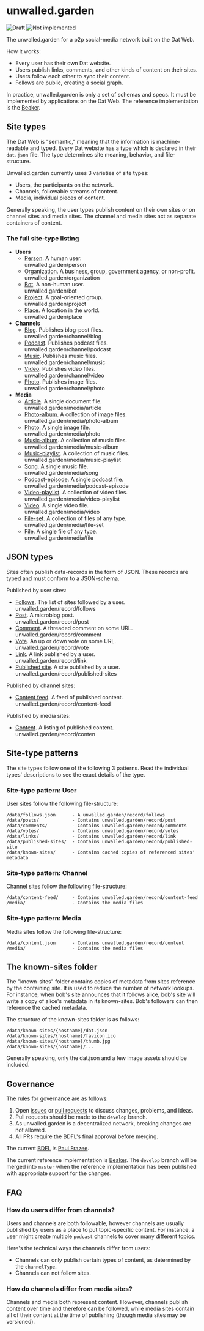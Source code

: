 # unwalled.garden

![Draft](https://img.shields.io/badge/Draft-In%20progress-yellow.svg) ![Not implemented](https://img.shields.io/badge/Status-Not%20implemented-red.svg)

The unwalled.garden for a p2p social-media network built on the Dat Web.

How it works:

 - Every user has their own Dat website.
 - Users publish links, comments, and other kinds of content on their sites.
 - Users follow each other to sync their content.
 - Follows are public, creating a social graph.

In practice, unwalled.garden is only a set of schemas and specs. It must be implemented by applications on the Dat Web. The reference implementation is the [Beaker](https://github.com/beakerbrowser/beaker).

## Site types

The Dat Web is "semantic," meaning that the information is machine-readable and typed. Every Dat website has a type which is declared in their `dat.json` file. The type determines site meaning, behavior, and file-structure.

Unwalled.garden currently uses 3 varieties of site types:

 - Users, the participants on the network.
 - Channels, followable streams of content.
 - Media, individual pieces of content.

Generally speaking, the user types publish content on their own sites or on channel sites and media sites. The channel and media sites act as separate containers of content.

### The full site-type listing

 - **Users**
   - [Person](./person.md). A human user.<br>unwalled.garden/person
   - [Organization](./organization.md). A business, group, government agency, or non-profit.<br>unwalled.garden/organization
   - [Bot](./bot.md). A non-human user.<br>unwalled.garden/bot
   - [Project](./project.md). A goal-oriented group.<br>unwalled.garden/project
   - [Place](./place.md). A location in the world.<br>unwalled.garden/place
 - **Channels**
   - [Blog](./channel/blog.md). Publishes blog-post files.<br>unwalled.garden/channel/blog
   - [Podcast](./channel/podcast.md). Publishes podcast files.<br>unwalled.garden/channel/podcast
   - [Music](./channel/music.md). Publishes music files.<br>unwalled.garden/channel/music
   - [Video](./channel/video.md). Publishes video files.<br>unwalled.garden/channel/video
   - [Photo](./channel/photo.md). Publishes image files.<br>unwalled.garden/channel/photo
 - **Media**
   - [Article](./media/article.md). A single document file.<br>unwalled.garden/media/article
   - [Photo-album](./media/photo-album.md). A collection of image files.<br>unwalled.garden/media/photo-album
   - [Photo](./media/photo.md). A single image file.<br>unwalled.garden/media/photo
   - [Music-album](./media/music-album.md). A collection of music files.<br>unwalled.garden/media/music-album
   - [Music-playlist](./media/music-playlist.md). A collection of music files.<br>unwalled.garden/media/music-playlist
   - [Song](./media/song.md). A single music file.<br>unwalled.garden/media/song
   - [Podcast-episode](./media/podcast-episode.md). A single podcast file.<br>unwalled.garden/media/podcast-episode
   - [Video-playlist](./media/video-playlist.md). A collection of video files.<br>unwalled.garden/media/video-playlist
   - [Video](./media/video.md). A single video file.<br>unwalled.garden/media/video
   - [File-set](./media/file-set.md). A collection of files of any type.<br>unwalled.garden/media/file-set
   - [File](./media/file.md). A single file of any type.<br>unwalled.garden/media/file

## JSON types

Sites often publish data-records in the form of JSON. These records are typed and must conform to a JSON-schema.

Published by user sites:

 - [Follows](./record/follows.md). The list of sites followed by a user.<br>unwalled.garden/record/follows
 - [Post](./record/post.md). A microblog post.<br>unwalled.garden/record/post
 - [Comment](./record/comment.md). A threaded comment on some URL.<br>unwalled.garden/record/comment
 - [Vote](./record/vote.md). An up or down vote on some URL.<br>unwalled.garden/record/vote
 - [Link](./record/link.md). A link published by a user.<br>unwalled.garden/record/link
 - [Published site](./record/published-site.md). A site published by a user.<br>unwalled.garden/record/published-sites

Published by channel sites:

 - [Content feed](./record/content-feed.md). A feed of published content.<br>unwalled.garden/record/content-feed

Published by media sites:

 - [Content](./record/content.md). A listing of published content.<br>unwalled.garden/record/conten

## Site-type patterns

The site types follow one of the following 3 patterns. Read the individual types' descriptions to see the exact details of the type.

### Site-type pattern: User

User sites follow the following file-structure:

```
/data/follows.json      - A unwalled.garden/record/follows
/data/posts/            - Contains unwalled.garden/record/post
/data/comments/         - Contains unwalled.garden/record/comments
/data/votes/            - Contains unwalled.garden/record/votes
/data/links/            - Contains unwalled.garden/record/link
/data/published-sites/  - Contains unwalled.garden/record/published-site
/data/known-sites/      - Contains cached copies of referenced sites' metadata
```

### Site-type pattern: Channel

Channel sites follow the following file-structure:

```
/data/content-feed/     - Contains unwalled.garden/record/content-feed
/media/                 - Contains the media files
```

### Site-type pattern: Media

Media sites follow the following file-structure:

```
/data/content.json      - Contains unwalled.garden/record/content
/media/                 - Contains the media files
```

## The known-sites folder

The "known-sites" folder contains copies of metadata from sites reference by the containing site. It is used to reduce the number of network lookups. For instance, when bob's site announces that it follows alice, bob's site will write a copy of alice's metadata in its known-sites. Bob's followers can then reference the cached metadata.

The structure of the known-sites folder is as follows:

```
/data/known-sites/{hostname}/dat.json
/data/known-sites/{hostname}/favicon.ico
/data/known-sites/{hostname}/thumb.jpg
/data/known-sites/{hostname}/...
```

Generally speaking, only the dat.json and a few image assets should be included.

## Governance

The rules for governance are as follows:

 1. Open [issues](/issues) or [pull requests](/pulls) to discuss changes, problems, and ideas.
 2. Pull requests should be made to the `develop` branch.
 3. As unwalled.garden is a decentralized network, breaking changes are not allowed.
 4. All PRs require the BDFL's final approval before merging.

The current [BDFL](https://en.wikipedia.org/wiki/Benevolent_dictator_for_life) is [Paul Frazee](https://github.com/pfrazee).

The current reference implementation is [Beaker](https://github.com/beakerbrowser/beaker). The `develop` branch will be merged into `master` when the reference implementation has been published with appropriate support for the changes.

## FAQ

### How do users differ from channels?

Users and channels are both followable, however channels are usually published by users as a place to put topic-specific content. For instance, a user might create multiple `podcast` channels to cover many different topics.

Here's the technical ways the channels differ from users:

 - Channels can only publish certain types of content, as determined by the `channelType`. 
 - Channels can not follow sites.

### How do channels differ from media sites?

Channels and media both represent content. However, channels publish content over time and therefore can be followed, while media sites contain all of their content at the time of publishing (though media sites may be versioned).